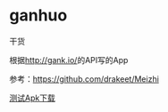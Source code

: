 # ganhuo
干货

根据<http://gank.io/>的API写的App   

参考：<https://github.com/drakeet/Meizhi>

[测试Apk下载](https://raw.githubusercontent.com/TryLoveCatch/ganhuo/master/app-debug.apk)
